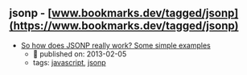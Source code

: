 jsonp - [www.bookmarks.dev/tagged/jsonp](https://www.bookmarks.dev/tagged/jsonp)
---
* [So how does JSONP really work? Some simple examples](http://schock.net/articles/2013/02/05/how-jsonp-really-works-examples/)
    * :calendar: published on: 2013-02-05
    * tags: [javascript](../tagged/javascript.md), [jsonp](../tagged/jsonp.md)
